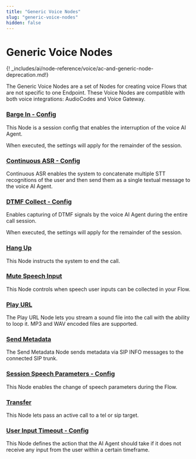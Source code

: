 ```yaml
---
title: "Generic Voice Nodes" 
slug: "generic-voice-nodes" 
hidden: false 
---
```


# Generic Voice Nodes

{! _includes/ai/node-reference/voice/ac-and-generic-node-deprecation.md!}

The Generic Voice Nodes are a set of Nodes for creating voice Flows that are not specific to one Endpoint.
These Voice Nodes are compatible with both voice integrations: AudioCodes and Voice Gateway.

### [Barge In - Config](barge-in-config.md)

This Node is a session config that enables the interruption of the voice AI Agent.

When executed, the settings will apply for the remainder of the session.

### [Continuous ASR - Config](continuous-asr-config.md)

Continuous ASR enables the system to concatenate multiple STT recognitions of the user
and then send them as a single textual message to the voice AI Agent.

### [DTMF Collect - Config](dtmf-collect-config.md)

Enables capturing of DTMF signals by the voice AI Agent during the entire call session.

When executed, the settings will apply for the remainder of the session.

### [Hang Up](hang-up.md)

This Node instructs the system to end the call.

### [Mute Speech Input](mute-speech-input.md)

This Node controls when speech user inputs can be collected in your Flow.

### [Play URL](play-url.md)

The Play URL Node lets you stream a sound file into the call with the ability to loop it. MP3 and WAV encoded files are supported.

### [Send Metadata](send-metadata.md)

The Send Metadata Node sends metadata via SIP INFO messages to the connected SIP trunk.

### [Session Speech Parameters - Config](session-speech-parameters-config.md)

This Node enables the change of speech parameters during the Flow.

### [Transfer](transfer.md)

This Node lets pass an active call to a tel or sip target.

### [User Input Timeout - Config](user-input-timeout-config.md)

This Node defines the action that the AI Agent should take if it does not receive any input from the user within a certain timeframe.